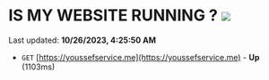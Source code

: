 # IS MY WEBSITE RUNNING ? [![](https://img.shields.io/static/v1?label=Sponsor&message=%E2%9D%A4&logo=GitHub&color=%23fe8e86)](https://github.com/sponsors/<username>)

Last updated: **10/26/2023, 4:25:50 AM**

- `GET` [https://youssefservice.me](https://youssefservice.me) - **Up** (1103ms)
